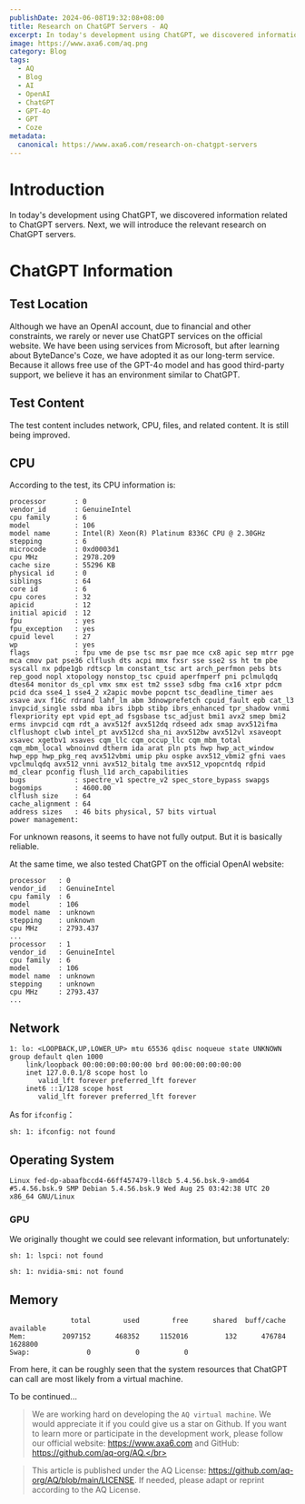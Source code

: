 ```yaml
---
publishDate: 2024-06-08T19:32:08+08:00
title: Research on ChatGPT Servers - AQ
excerpt: In today's development using ChatGPT, we discovered information related to ChatGPT servers. Next, we will introduce the relevant research on ChatGPT servers.
image: https://www.axa6.com/aq.png
category: Blog
tags:
  - AQ
  - Blog
  - AI
  - OpenAI
  - ChatGPT
  - GPT-4o
  - GPT
  - Coze
metadata:
  canonical: https://www.axa6.com/research-on-chatgpt-servers
---
```


# Introduction
In today's development using ChatGPT, we discovered information related to ChatGPT servers. Next, we will introduce the relevant research on ChatGPT servers.

# ChatGPT Information
## Test Location
Although we have an OpenAI account, due to financial and other constraints, we rarely or never use ChatGPT services on the official website. We have been using services from Microsoft, but after learning about ByteDance's Coze, we have adopted it as our long-term service. Because it allows free use of the GPT-4o model and has good third-party support, we believe it has an environment similar to ChatGPT.</br>

## Test Content
The test content includes network, CPU, files, and related content. It is still being improved.</br>

## CPU
According to the test, its CPU information is:
```
processor       : 0
vendor_id       : GenuineIntel
cpu family      : 6
model           : 106
model name      : Intel(R) Xeon(R) Platinum 8336C CPU @ 2.30GHz
stepping        : 6
microcode       : 0xd0003d1
cpu MHz         : 2978.209
cache size      : 55296 KB
physical id     : 0
siblings        : 64
core id         : 6
cpu cores       : 32
apicid          : 12
initial apicid  : 12
fpu             : yes
fpu_exception   : yes
cpuid level     : 27
wp              : yes
flags           : fpu vme de pse tsc msr pae mce cx8 apic sep mtrr pge mca cmov pat pse36 clflush dts acpi mmx fxsr sse sse2 ss ht tm pbe syscall nx pdpe1gb rdtscp lm constant_tsc art arch_perfmon pebs bts rep_good nopl xtopology nonstop_tsc cpuid aperfmperf pni pclmulqdq dtes64 monitor ds_cpl vmx smx est tm2 ssse3 sdbg fma cx16 xtpr pdcm pcid dca sse4_1 sse4_2 x2apic movbe popcnt tsc_deadline_timer aes xsave avx f16c rdrand lahf_lm abm 3dnowprefetch cpuid_fault epb cat_l3 invpcid_single ssbd mba ibrs ibpb stibp ibrs_enhanced tpr_shadow vnmi flexpriority ept vpid ept_ad fsgsbase tsc_adjust bmi1 avx2 smep bmi2 erms invpcid cqm rdt_a avx512f avx512dq rdseed adx smap avx512ifma clflushopt clwb intel_pt avx512cd sha_ni avx512bw avx512vl xsaveopt xsavec xgetbv1 xsaves cqm_llc cqm_occup_llc cqm_mbm_total cqm_mbm_local wbnoinvd dtherm ida arat pln pts hwp hwp_act_window hwp_epp hwp_pkg_req avx512vbmi umip pku ospke avx512_vbmi2 gfni vaes vpclmulqdq avx512_vnni avx512_bitalg tme avx512_vpopcntdq rdpid md_clear pconfig flush_l1d arch_capabilities
bugs            : spectre_v1 spectre_v2 spec_store_bypass swapgs
bogomips        : 4600.00
clflush size    : 64
cache_alignment : 64
address sizes   : 46 bits physical, 57 bits virtual
power management:
```
For unknown reasons, it seems to have not fully output. But it is basically reliable.</br>

At the same time, we also tested ChatGPT on the official OpenAI website:</br>
```
processor	: 0
vendor_id	: GenuineIntel
cpu family	: 6
model		: 106
model name	: unknown
stepping	: unknown
cpu MHz		: 2793.437
...
processor	: 1
vendor_id	: GenuineIntel
cpu family	: 6
model		: 106
model name	: unknown
stepping	: unknown
cpu MHz		: 2793.437
...
```

## Network
```
1: lo: <LOOPBACK,UP,LOWER_UP> mtu 65536 qdisc noqueue state UNKNOWN group default qlen 1000
    link/loopback 00:00:00:00:00:00 brd 00:00:00:00:00:00
    inet 127.0.0.1/8 scope host lo
       valid_lft forever preferred_lft forever
    inet6 ::1/128 scope host 
       valid_lft forever preferred_lft forever
```
As for `ifconfig`：</br>
```
sh: 1: ifconfig: not found
```

## Operating System
```
Linux fed-dp-abaafbccd4-66ff457479-ll8cb 5.4.56.bsk.9-amd64 #5.4.56.bsk.9 SMP Debian 5.4.56.bsk.9 Wed Aug 25 03:42:38 UTC 20 x86_64 GNU/Linux
```

### GPU
We originally thought we could see relevant information, but unfortunately:</br>
```
sh: 1: lspci: not found
```
```
sh: 1: nvidia-smi: not found
```

## Memory
```
               total        used        free      shared  buff/cache   available
Mem:         2097152      468352     1152016         132      476784     1628800
Swap:              0           0           0
```
From here, it can be roughly seen that the system resources that ChatGPT can call are most likely from a virtual machine.

To be continued...

> We are working hard on developing the `AQ virtual machine`. We would appreciate it if you could give us a star on Github. If you want to learn more or participate in the development work, please follow our official website: https://www.axa6.com and GitHub: https://github.com/aq-org/AQ.</br>

> This article is published under the AQ License: https://github.com/aq-org/AQ/blob/main/LICENSE. If needed, please adapt or reprint according to the AQ License.